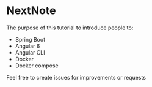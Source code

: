 # NextNote

The purpose of this tutorial to introduce people to:

* Spring Boot
* Angular 6
* Angular CLI
* Docker
* Docker compose

Feel free to create issues for improvements or requests